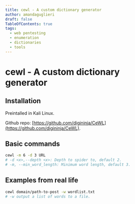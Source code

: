 ```yaml
---
title: cewl - A custom dictionary generator
author: amandaguglieri
draft: false
TableOfContents: true
tags:
  - web pentesting
  - enumeration
  - dictionaries
  - tools
---
```


# cewl - A custom dictionary generator

## Installation

Preintalled in Kali Linux.

Github repo: [https://github.com/digininja/CeWL](https://github.com/digininja/CeWL).

## Basic commands

```bash
cewl -m 6 -d 3 URL
# -d <x>,--depth <x>: Depth to spider to, default 2.
# -m, --min_word_length: Minimum word length, default 3.
```

## Examples from real life

```bash
cewl domain/path-to-post -w wordlist.txt
# -w output a list of words to a file.
```
